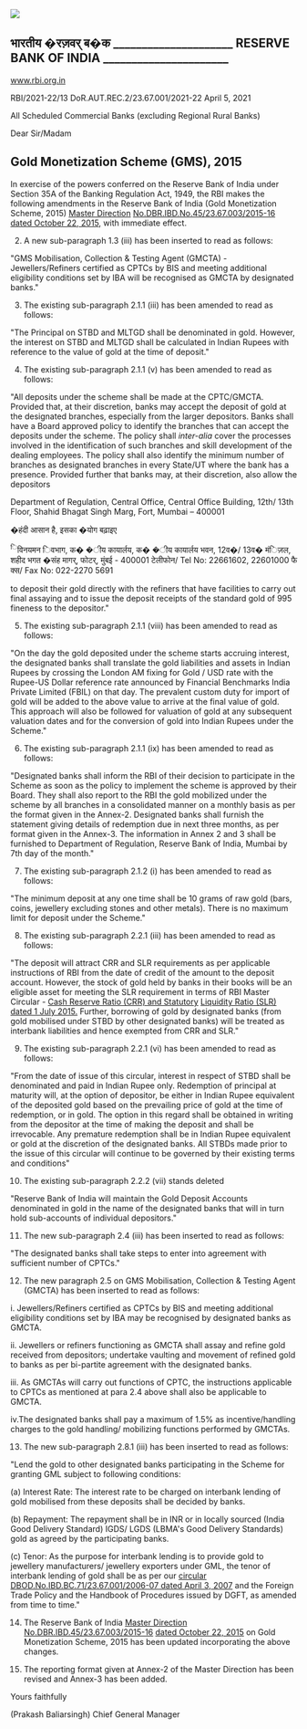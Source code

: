 ![](_page_0_Picture_0.jpeg)

## भारतीय �रज़वर् ब�क **\_\_\_\_\_\_\_\_\_\_\_\_\_\_\_\_\_\_\_\_\_ RESERVE BANK OF INDIA \_\_\_\_\_\_\_\_\_\_\_\_\_\_\_\_\_\_\_\_\_\_**

www.rbi.org.in

RBI/2021-22/13 DoR.AUT.REC.2/23.67.001/2021-22 April 5, 2021

All Scheduled Commercial Banks (excluding Regional Rural Banks)

Dear Sir/Madam

## **Gold Monetization Scheme (GMS), 2015**

In exercise of the powers conferred on the Reserve Bank of India under Section 35A of the Banking Regulation Act, 1949, the RBI makes the following amendments in the Reserve Bank of India (Gold Monetization Scheme, 2015) [Master Direction](https://www.rbi.org.in/Scripts/BS_ViewMasDirections.aspx?id=10084)  [No.DBR.IBD.No.45/23.67.003/2015-16 dated October 22, 2015,](https://www.rbi.org.in/Scripts/BS_ViewMasDirections.aspx?id=10084) with immediate effect.

2. A new sub-paragraph 1.3 (iii) has been inserted to read as follows:

"GMS Mobilisation, Collection & Testing Agent (GMCTA) - Jewellers/Refiners certified as CPTCs by BIS and meeting additional eligibility conditions set by IBA will be recognised as GMCTA by designated banks."

3. The existing sub-paragraph 2.1.1 (iii) has been amended to read as follows:

"The Principal on STBD and MLTGD shall be denominated in gold. However, the interest on STBD and MLTGD shall be calculated in Indian Rupees with reference to the value of gold at the time of deposit."

4. The existing sub-paragraph 2.1.1 (v) has been amended to read as follows:

"All deposits under the scheme shall be made at the CPTC/GMCTA. Provided that, at their discretion, banks may accept the deposit of gold at the designated branches, especially from the larger depositors. Banks shall have a Board approved policy to identify the branches that can accept the deposits under the scheme. The policy shall *inter-alia* cover the processes involved in the identification of such branches and skill development of the dealing employees. The policy shall also identify the minimum number of branches as designated branches in every State/UT where the bank has a presence. Provided further that banks may, at their discretion, also allow the depositors

Department of Regulation, Central Office, Central Office Building, 12th/ 13th Floor, Shahid Bhagat Singh Marg, Fort, Mumbai – 400001

�हंदी आसान है, इसका �योग बढ़ाइए

<sup>ि</sup>विनयमन िवभाग, क� �ीय कायार्लय, क� �ीय कायार्लय भवन, 12व�/ 13व� मंिज़ल, शहीद भगत �संह मागर्, फोटर्, मुंबई - 400001 टेलीफोन/ Tel No: 22661602, 22601000 फै क्स/ Fax No: 022-2270 5691

to deposit their gold directly with the refiners that have facilities to carry out final assaying and to issue the deposit receipts of the standard gold of 995 fineness to the depositor."

5. The existing sub-paragraph 2.1.1 (viii) has been amended to read as follows:

"On the day the gold deposited under the scheme starts accruing interest, the designated banks shall translate the gold liabilities and assets in Indian Rupees by crossing the London AM fixing for Gold / USD rate with the Rupee-US Dollar reference rate announced by Financial Benchmarks India Private Limited (FBIL) on that day. The prevalent custom duty for import of gold will be added to the above value to arrive at the final value of gold. This approach will also be followed for valuation of gold at any subsequent valuation dates and for the conversion of gold into Indian Rupees under the Scheme."

6. The existing sub-paragraph 2.1.1 (ix) has been amended to read as follows:

"Designated banks shall inform the RBI of their decision to participate in the Scheme as soon as the policy to implement the scheme is approved by their Board. They shall also report to the RBI the gold mobilized under the scheme by all branches in a consolidated manner on a monthly basis as per the format given in the Annex-2. Designated banks shall furnish the statement giving details of redemption due in next three months, as per format given in the Annex-3. The information in Annex 2 and 3 shall be furnished to Department of Regulation, Reserve Bank of India, Mumbai by 7th day of the month."

7. The existing sub-paragraph 2.1.2 (i) has been amended to read as follows:

"The minimum deposit at any one time shall be 10 grams of raw gold (bars, coins, jewellery excluding stones and other metals). There is no maximum limit for deposit under the Scheme."

8. The existing sub-paragraph 2.2.1 (iii) has been amended to read as follows:

"The deposit will attract CRR and SLR requirements as per applicable instructions of RBI from the date of credit of the amount to the deposit account. However, the stock of gold held by banks in their books will be an eligible asset for meeting the SLR requirement in terms of RBI Master Circular - [Cash Reserve Ratio \(CRR\) and Statutory](https://www.rbi.org.in/Scripts/BS_ViewMasCirculardetails.aspx?id=9905)  [Liquidity Ratio \(SLR\) dated 1 July 2015.](https://www.rbi.org.in/Scripts/BS_ViewMasCirculardetails.aspx?id=9905) Further, borrowing of gold by designated banks (from gold mobilised under STBD by other designated banks) will be treated as interbank liabilities and hence exempted from CRR and SLR."

9. The existing sub-paragraph 2.2.1 (vi) has been amended to read as follows:

"From the date of issue of this circular, interest in respect of STBD shall be denominated and paid in Indian Rupee only. Redemption of principal at maturity will, at the option of depositor, be either in Indian Rupee equivalent of the deposited gold based on the prevailing price of gold at the time of redemption, or in gold. The option in this regard shall be obtained in writing from the depositor at the time of making the deposit and shall be irrevocable. Any premature redemption shall be in Indian Rupee equivalent or gold at the discretion of the designated banks. All STBDs made prior to the issue of this circular will continue to be governed by their existing terms and conditions"

10. The existing sub-paragraph 2.2.2 (vii) stands deleted

"Reserve Bank of India will maintain the Gold Deposit Accounts denominated in gold in the name of the designated banks that will in turn hold sub-accounts of individual depositors."

11. The new sub-paragraph 2.4 (iii) has been inserted to read as follows:

"The designated banks shall take steps to enter into agreement with sufficient number of CPTCs."

12. The new paragraph 2.5 on GMS Mobilisation, Collection & Testing Agent (GMCTA) has been inserted to read as follows:

i. Jewellers/Refiners certified as CPTCs by BIS and meeting additional eligibility conditions set by IBA may be recognised by designated banks as GMCTA.

ii. Jewellers or refiners functioning as GMCTA shall assay and refine gold received from depositors; undertake vaulting and movement of refined gold to banks as per bi-partite agreement with the designated banks.

iii. As GMCTAs will carry out functions of CPTC, the instructions applicable to CPTCs as mentioned at para 2.4 above shall also be applicable to GMCTA.

iv.The designated banks shall pay a maximum of 1.5% as incentive/handling charges to the gold handling/ mobilizing functions performed by GMCTAs.

13. The new sub-paragraph 2.8.1 (iii) has been inserted to read as follows:

"Lend the gold to other designated banks participating in the Scheme for granting GML subject to following conditions:

(a) Interest Rate: The interest rate to be charged on interbank lending of gold mobilised from these deposits shall be decided by banks.

(b) Repayment: The repayment shall be in INR or in locally sourced (India Good Delivery Standard) IGDS/ LGDS (LBMA's Good Delivery Standards) gold as agreed by the participating banks.

(c) Tenor: As the purpose for interbank lending is to provide gold to jewellery manufacturers/ jewellery exporters under GML, the tenor of interbank lending of gold shall be as per our [circular DBOD.No.IBD.BC.71/23.67.001/2006-07 dated April 3, 2007](https://www.rbi.org.in/Scripts/NotificationUser.aspx?Id=3387&Mode=0) and the Foreign Trade Policy and the Handbook of Procedures issued by DGFT, as amended from time to time."

14. The Reserve Bank of India [Master Direction No.DBR.IBD.45/23.67.003/2015-16](https://www.rbi.org.in/Scripts/BS_ViewMasDirections.aspx?id=10084)  [dated October 22, 2015](https://www.rbi.org.in/Scripts/BS_ViewMasDirections.aspx?id=10084) on Gold Monetization Scheme, 2015 has been updated incorporating the above changes.

15. The reporting format given at Annex-2 of the Master Direction has been revised and Annex-3 has been added.

Yours faithfully

(Prakash Baliarsingh) Chief General Manager